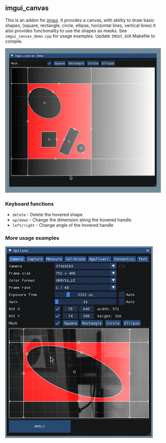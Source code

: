## imgui_canvas

This is an addon for [imgui](https://github.com/ocornut/imgui).
It provides a canvas, with ability to draw basic shapes, (square, rectangle, circle, ellipse, horizontal lines, vertical lines)
It also provides functionality to use the shapes as masks.
See `imgui_canvas_demo.cpp` for usage examples.
Update `IMGUI_DIR` Makefile to compile.

![GIF of demonstration](demo.gif)

### Keyboard functions

* `delete` - Delete the hovered shape
* `up/down` - Change the dimension along the hovered handle
* `left/right` - Change angle of the hovered handle

### More usage examples

![GIF of demonstration](demo_adv.gif)
